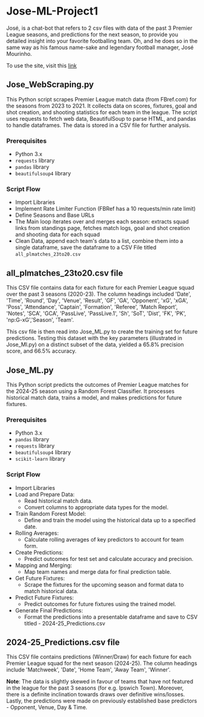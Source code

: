 # Jose-ML-Project1
José, is a chat-bot that refers to 2 csv files with data of the past 3 Premier League seasons, and predictions for the next season, to provide you detailed insight into your favorite footballing team. Oh, and he does so in the same way as his famous name-sake and legendary football manager, José Mourinho.

To use the site, visit this [link](https://jose-ml-project1.streamlit.app/)

## Jose_WebScraping.py
This Python script scrapes Premier League match data (from FBref.com) for the seasons from 2023 to 2021. It collects data on scores, fixtures, goal and shot creation, and shooting statistics for each team in the league. The script uses requests to fetch web data, BeautifulSoup to parse HTML, and pandas to handle dataframes. The data is stored in a CSV file for further analysis.

### Prerequisites
- Python 3.x
- `requests` library
- `pandas` library
- `beautifulsoup4` library

### Script Flow
- Import Libraries
- Implement Rate Limiter Function (FBRef has a 10 requests/min rate limit)
- Define Seasons and Base URLs
- The Main loop iterates over and merges each season: extracts squad links from standings page, fetches match logs, goal and shot creation and shooting data for each squad
- Clean Data, append each team's data to a list, combine them into a single dataframe, save the dataframe to a CSV File titled `all_plmatches_23to20.csv`

## all_plmatches_23to20.csv file
This CSV file contains data for each fixture for each Premier League squad over the past 3 seasons (2020-23). The column headings included 'Date', 'Time', 'Round', 'Day', 'Venue', 'Result', 'GF', 'GA', 'Opponent', 'xG', 'xGA', 'Poss', 'Attendance', 'Captain', 'Formation', 'Referee', 'Match Report', 'Notes', 'SCA', 'GCA', 'PassLive', 'PassLive.1', 'Sh', 'SoT', 'Dist', 'FK', 'PK', 'np:G-xG','Season', 'Team'. 

This csv file is then read into Jose_ML.py to create the training set for future predictions. Testing this dataset with the key parameters (illustrated in Jose_Ml.py) on a distinct subset of the data, yielded a 65.8% precision score, and 66.5% accuracy.

## Jose_ML.py
This Python script predicts the outcomes of Premier League matches for the 2024-25 season using a Random Forest Classifier. It processes historical match data, trains a model, and makes predictions for future fixtures.

### Prerequisites
- Python 3.x
- `pandas` library
- `requests` library
- `beautifulsoup4` library
- `scikit-learn` library

### Script Flow
- Import Libraries
- Load and Prepare Data:
  - Read historical match data.
  - Convert columns to appropriate data types for the model.
- Train Random Forest Model:
  - Define and train the model using the historical data up to a specified date.
- Rolling Averages:
  - Calculate rolling averages of key predictors to account for team form.
- Create Predictions:
  - Predict outcomes for test set and calculate accuracy and precision.
- Mapping and Merging:
  - Map team names and merge data for final prediction table.
- Get Future Fixtures:
  - Scrape the fixtures for the upcoming season and format data to match historical data.
- Predict Future Fixtures:
  - Predict outcomes for future fixtures using the trained model.
- Generate Final Predictions:
  - Format the predictions into a presentable dataframe and save to CSV titled - 2024-25_Predictions.csv

## 2024-25_Predictions.csv file
This CSV file contains predictions (Winner/Draw) for each fixture for each Premier League squad for the next season (2024-25). The column headings include 'Matchweek', 'Date', 'Home Team', 'Away Team', 'Winner'. 

**Note**: The data is slightly skewed in favour of teams that have not featured in the league for the past 3 seasons (for e.g. Ipswich Town). Moreover, there is a definite inclination towards draws over definitive wins/losses. Lastly, the predictions were made on previously established base predictors - Opponent, Venue, Day & Time.
  
